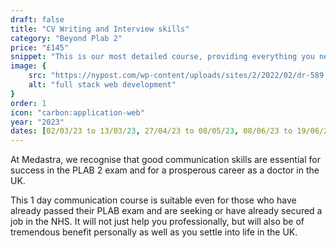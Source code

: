 ```yaml
---
draft: false
title: "CV Writing and Interview skills"
category: "Beyond Plab 2"
price: "£145"
snippet: "This is our most detailed course, providing everything you need to sail through the PLAB 2 exam."
image: {
    src: "https://nypost.com/wp-content/uploads/sites/2/2022/02/dr-589.jpg?resize=1536,1024&quality=75&strip=all",
    alt: "full stack web development"
}
order: 1
icon: "carbon:application-web"
year: "2023"
dates: [02/03/23 to 13/03/23, 27/04/23 to 08/05/23, 08/06/23 to 19/06/23, 13/07/23 to 24/07/23, 23/08/23 to 03/09/23, 28/09/23 to 09/10/23, 02/11/23 to 13/11/23, 23/11/23 to 04/12/23]
---
```


At Medastra, we recognise that good communication skills are essential for success in the PLAB 2 exam and for a prosperous career as a doctor in the UK.

This 1 day communication course is suitable even for those who have already passed their PLAB exam and are seeking or have already secured a job in the NHS. It will not just help you professionally, but will also be of tremendous benefit personally as well as you settle into life in the UK.